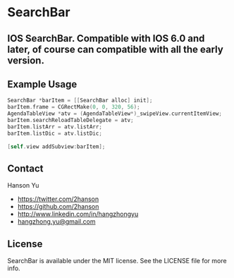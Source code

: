 # SearchBar

## IOS SearchBar. Compatible with IOS 6.0 and later, of course can compatible with all the early version.

## Example Usage

``` objective-c
SearchBar *barItem = [[SearchBar alloc] init];
barItem.frame = CGRectMake(0, 0, 320, 56);
AgendaTableView *atv = (AgendaTableView*)_swipeView.currentItemView;
barItem.searchReloadTableDelegate = atv;
barItem.listArr = atv.listArr;
barItem.listDic = atv.listDic;
    
[self.view addSubview:barItem];
```

## Contact
Hanson Yu

- https://twitter.com/2hanson
- https://github.com/2hanson
- http://www.linkedin.com/in/hangzhongyu
- hangzhong.yu@gmail.com

## License
SearchBar is available under the MIT license. See the LICENSE file for more info.
